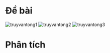 # Đề bài
![truyvantong1](https://github.com/VanHoang110802/Competitive_Programming/assets/108053955/96172a1c-6c47-4514-ad4e-70916e217d92)
![truyvantong2](https://github.com/VanHoang110802/Competitive_Programming/assets/108053955/a2ba3996-2c6f-4eac-94ed-054ee9e6b745)
![truyvantong3](https://github.com/VanHoang110802/Competitive_Programming/assets/108053955/b514133d-c0d6-4545-8fa3-55ad65e85c05)

# Phân tích
